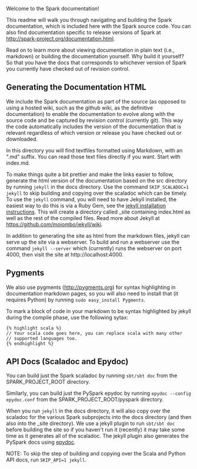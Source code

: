 Welcome to the Spark documentation!

This readme will walk you through navigating and building the Spark documentation, which is included here with the Spark source code. You can also find documentation specific to release versions of Spark at http://spark-project.org/documentation.html.

Read on to learn more about viewing documentation in plain text (i.e., markdown) or building the documentation yourself. Why build it yourself? So that you have the docs that corresponds to whichever version of Spark you currently have checked out of revision control.

## Generating the Documentation HTML

We include the Spark documentation as part of the source (as opposed to using a hosted wiki, such as the github wiki, as the definitive documentation) to enable the documentation to evolve along with the source code and be captured by revision control (currently git). This way the code automatically includes the version of the documentation that is relevant regardless of which version or release you have checked out or downloaded.

In this directory you will find textfiles formatted using Markdown, with an ".md" suffix. You can read those text files directly if you want. Start with index.md.

To make things quite a bit prettier and make the links easier to follow, generate the html version of the documentation based on the src directory by running `jekyll` in the docs directory. Use the command `SKIP_SCALADOC=1 jekyll` to skip building and copying over the scaladoc which can be timely. To use the `jekyll` command, you will need to have Jekyll installed, the easiest way to do this is via a Ruby Gem, see the [jekyll installation instructions](https://github.com/mojombo/jekyll/wiki/install). This will create a directory called _site containing index.html as well as the rest of the compiled files. Read more about Jekyll at https://github.com/mojombo/jekyll/wiki.

In addition to generating the site as html from the markdown files, jekyll can serve up the site via a webserver. To build and run a webserver use the command `jekyll --server` which (currently) runs the webserver on port 4000, then visit the site at http://localhost:4000.

## Pygments

We also use pygments (http://pygments.org) for syntax highlighting in documentation markdown pages, so you will also need to install that (it requires Python) by running `sudo easy_install Pygments`.

To mark a block of code in your markdown to be syntax highlighted by jekyll during the compile phase, use the following sytax:

    {% highlight scala %}
    // Your scala code goes here, you can replace scala with many other
    // supported languages too.
    {% endhighlight %}

## API Docs (Scaladoc and Epydoc)

You can build just the Spark scaladoc by running `sbt/sbt doc` from the SPARK_PROJECT_ROOT directory.

Similarly, you can build just the PySpark epydoc by running `epydoc --config epydoc.conf` from the SPARK_PROJECT_ROOT/pyspark directory.

When you run `jekyll` in the docs directory, it will also copy over the scaladoc for the various Spark subprojects into the docs directory (and then also into the _site directory). We use a jekyll plugin to run `sbt/sbt doc` before building the site so if you haven't run it (recently) it may take some time as it generates all of the scaladoc.  The jekyll plugin also generates the PySpark docs using [epydoc](http://epydoc.sourceforge.net/).

NOTE: To skip the step of building and copying over the Scala and Python API docs, run `SKIP_API=1 jekyll`.
